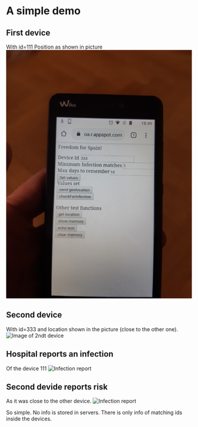 # A simple demo

## First device
With id=111
Position as shown in picture
![Image of 1st device](doc/20200429_184909.jpg)

## Second device
With id=333 and location shown in the picture (close to the other one).
![Image of 2ndt device](doc/20200429_184917.jpg)

## Hospital reports an infection
Of the device 111
![Infection report](doc/20200429_185053.jpg)

## Second devide reports risk
As it was close to the other device.
![Infection report](doc/20200429_185118.jpg)

So simple.
No info is stored in servers. There is only info of matching ids inside
the devices.
